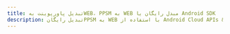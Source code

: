 ---title: تبدیل پاورپوینت بهWEB، PPSM به WEB مبدل رایگان یا Android SDKdescription: تبدیل رایگانPPSM به WEB با استفاده از Android Cloud APIs & SDK. همچنین اسناد Microsoft PowerPoint را در Cloud ایجاد، ویرایش و رندر کنید.---